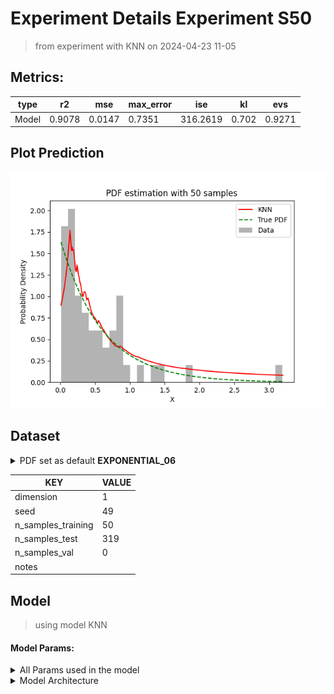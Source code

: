 # Experiment Details Experiment S50
> from experiment with KNN
> on 2024-04-23 11-05
## Metrics:
                                                                   
| type  | r2     | mse    | max_error | ise      | kl    | evs    |
|-------|--------|--------|-----------|----------|-------|--------|
| Model | 0.9078 | 0.0147 | 0.7351    | 316.2619 | 0.702 | 0.9271 |
                                                                   
## Plot Prediction

<img src="pdf_6d3dabc2.png">

## Dataset

<details><summary>PDF set as default <b>EXPONENTIAL_06</b></summary>

#### Dimension 1
                               
| type        | rate | weight |
|-------------|------|--------|
| exponential | 0.6  | 1      |
                               
</details>
                              
| KEY                | VALUE |
|--------------------|-------|
| dimension          | 1     |
| seed               | 49    |
| n_samples_training | 50    |
| n_samples_test     | 319   |
| n_samples_val      | 0     |
| notes              |       |
                              
## Model
> using model KNN
#### Model Params:
<details><summary>All Params used in the model </summary>

                           
| KEY | VALUE             |
|-----|-------------------|
| k1  | 3.291443562872368 |
| kn  | 23                |
                           
</details>

<details><summary>Model Architecture </summary>

KNN_Model(k1=3.291443562872368, kn=23, training=array([1.40171379, 0.16787657, 0.87159631, 1.87457757, 0.62793651,
       0.65341418, 0.23213689, 0.09226395, 0.18910752, 0.2477912 ,
       0.13414582, 0.73625152, 0.25025202, 0.04624629, 0.41119227,
       0.75852411, 0.14275797, 0.38493404, 0.19314673, 0.17816833,
       0.83451839, 0.04381701, 0.81260279, 0.16802947, 0.09944154,
       0.01268385, 0.78903411, 0.33812286, 0.23865375, 0.07778016,
       0.82550931, 3.18592968, 0.9869195 , 0.35551452, 0.57396167,
       0.90477683, 0.19924129, 0.55489334, 0.49264296, 0.45180885,
       0.1732698 , 0.0854885 , 0.03280387, 0.269169  , 0.5609756 ,
       1.15097547, 0.19754532, 0.31861177, 0.04544322, 1.35112714]))
</details>

